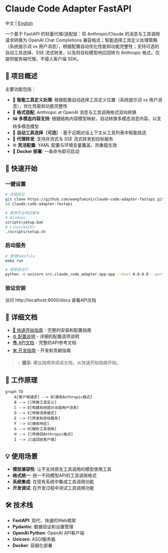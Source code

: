 # Claude Code Adapter FastAPI

中文 | [English](/docs/en/index.md)

一个基于 FastAPI 的轻量代理/适配层：将 Anthropic/Claude 的消息与工具调用请求转换为 OpenAI Chat Completions 兼容格式；智能选择工具定义处理策略（系统提示词 vs 用户消息），根据配置自动优化性能和功能完整性；支持可选的自动工具选择、SSE 流式转发，以及将目标模型响应回转为 Anthropic 格式。仅提供服务端代理，不侵入客户端 SDK。

## 🎯 项目概述

主要功能包括：

- 🔧 **智能工具定义处理**: 根据配置自动选择工具定义位置（系统提示词 vs 用户消息），优化性能和功能完整性
- 🔄 **格式适配**: Anthropic ⇄ OpenAI 消息与工具调用格式双向转换
- 🖼️ **多模态内容支持**: 根据结构内容模型映射，自动转换多模态消息内容，以支持多模态模型
- 🧠 **自动工具选择（可选）**: 基于近期对话上下文从工具列表中智能挑选
- 📡 **代理转发**: 支持非流式与 SSE 流式转发到目标服务
- ⚙️ **灵活配置**: YAML 配置与环境变量覆盖，热重载生效
- 🐳 **Docker 部署**: 一条命令即可启动

## 🚀 快速开始

### 一键设置

```bash
# 克隆项目
git clone https://github.com/wangfumin1/claude-code-adapter-fastapi.git
cd claude-code-adapter-fastapi

# 使用平台特定脚本
# Windows:
scripts\setup.bat
# Linux/macOS:
./scripts/setup.sh
```

### 启动服务

```bash
# 使用Makefile
make run

# 或直接运行
python -m uvicorn src.claude_code_adapter.app:app --host 0.0.0.0 --port 8000
```

### 验证安装

访问 http://localhost:8000/docs 查看API文档

## 📖 详细文档

- [🚀 快速开始指南](getting-started.md) - 完整的安装和配置指南
- [⚙️ 配置说明](configuration.md) - 详细的配置选项说明
- [📚 API文档](api.md) - 完整的API参考文档
- [🛠️ 开发指南](development.md) - 开发和贡献指南

> 💡 **提示**: 建议按顺序阅读文档，从快速开始指南开始。

## 🔧 工作原理

```mermaid
graph TD
    A[客户端请求] --> B[接收Anthropic格式]
    B --> C[转换工具定义]
    C --> D[构建系统提示词或用户消息]
    D --> E[转换消息格式]
    E --> F[转发到目标服务]
    F --> G[接收响应]
    G --> H[解析工具调用]
    H --> I[转换回Anthropic格式]
    I --> J[返回给客户端]
```

## 💡 使用场景

- **模型兼容性**: 让不支持原生工具调用的模型使用工具
- **格式统一**: 统一不同模型API的工具调用格式
- **系统集成**: 在现有系统中集成工具调用功能
- **开发调试**: 在开发过程中测试工具调用功能

## 🛠️ 技术栈

- **FastAPI**: 现代、快速的Web框架
- **Pydantic**: 数据验证和设置管理
- **OpenAI Python**: OpenAI API客户端
- **Uvicorn**: ASGI服务器
- **Docker**: 容器化部署
